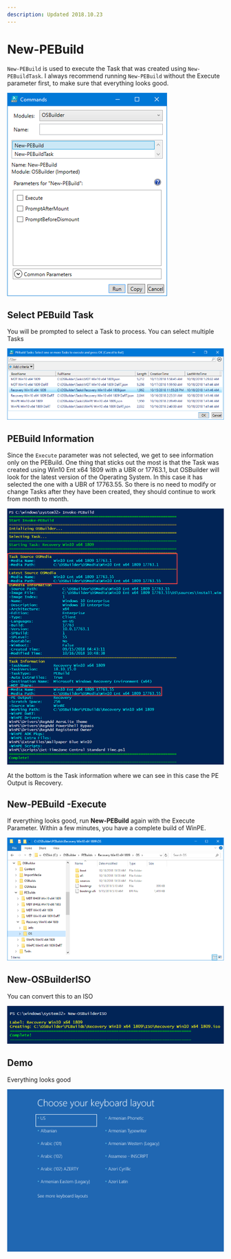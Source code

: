 ```yaml
---
description: Updated 2018.10.23
---
```


# New-PEBuild

`New-PEBuild` is used to execute the Task that was created using `New-PEBuildTask`.  I always recommend running `New-PEBuild` without the Execute parameter first, to make sure that everything looks good.

![](../../.gitbook/assets/2018-10-23_21-59-19.png)

## Select PEBuild Task

You will be prompted to select a Task to process.  You can select multiple Tasks

![](../../.gitbook/assets/2018-10-18_10-46-21.png)

## PEBuild Information

Since the `Execute` parameter was not selected, we get to see information only on the PEBuild.  One thing that sticks out the most is that the Task was created using Win10 Ent x64 1809 with a UBR or 17763.1, but OSBuilder will look for the latest version of the Operating System.  In this case it has selected the one with a UBR of 17763.55.  So there is no need to modify or change Tasks after they have been created, they should continue to work from month to month.

![](../../.gitbook/assets/2018-10-18_10-49-11.png)

At the bottom is the Task information where we can see in this case the PE Output is Recovery.

## New-PEBuild -Execute

If everything looks good, run **New-PEBuild** again with the Execute Parameter.  Within a few minutes, you have a complete build of WinPE.

![](../../.gitbook/assets/2018-10-18_10-55-04.png)

## New-OSBuilderISO

You can convert this to an ISO

![](../../.gitbook/assets/2018-10-18_10-56-59.png)

## Demo

Everything looks good

![](../../.gitbook/assets/2018-10-18_10-57-35.png)



